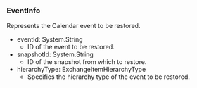 ### EventInfo
Represents the Calendar event to be restored.

- eventId: System.String
  - ID of the event to be restored.
- snapshotId: System.String
  - ID of the snapshot from which to restore.
- hierarchyType: ExchangeItemHierarchyType
  - Specifies the hierarchy type of the event to be restored.
